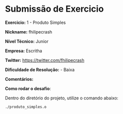 # Submissão de Exercicio

**Exercicio:** 1 - Produto Simples

**Nickname:** fhilipecrash

**Nível Técnico:** Junior

**Empresa:** Escritha

**Twitter:** https://twitter.com/fhilipecrash

**Dificuldade de Resolução:** - Baixa

**Comentários:**

**Como rodar o desafio**:

Dentro do diretório do projeto, utilize o comando abaixo:

```bash
./produto_simples.o
```
